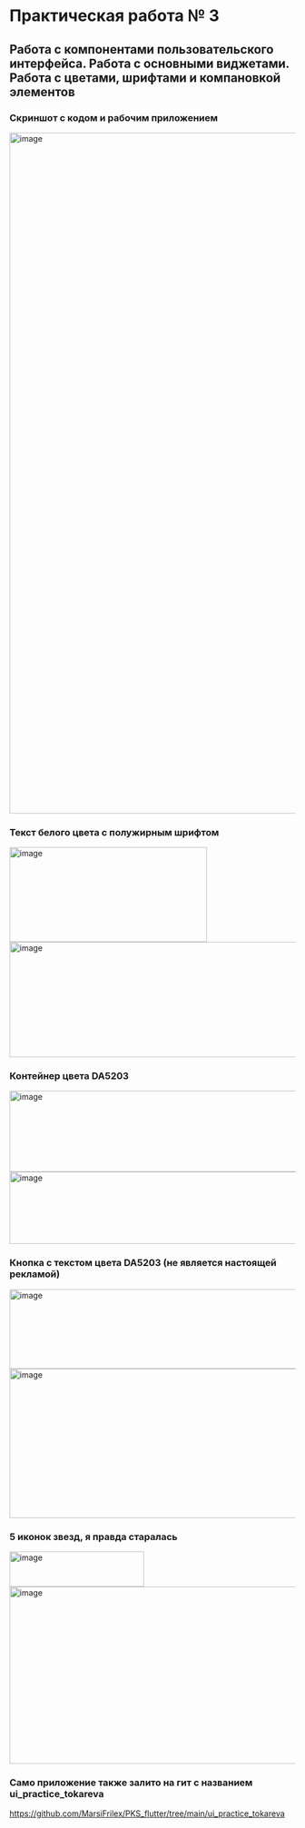 # Практическая работа № 3
## Работа с компонентами пользовательского интерфейса. Работа с основными виджетами. Работа с цветами, шрифтами и компановкой элементов
### Скриншот с кодом и рабочим приложением
<img width="1920" height="1200" alt="image" src="https://github.com/user-attachments/assets/0be0409a-c5be-423a-b9d2-10586729a029" />

### Текст белого цвета с полужирным шрифтом

<img width="348" height="167" alt="image" src="https://github.com/user-attachments/assets/ed9ca6bb-2a94-44cb-8e98-3f124fb00258" />
<img width="581" height="203" alt="image" src="https://github.com/user-attachments/assets/341a602b-d62e-4888-b5d1-800e95cae18d" />

### Контейнер цвета DA5203

<img width="548" height="143" alt="image" src="https://github.com/user-attachments/assets/a39fbfc2-4691-45af-b97a-69204a88b6ac" />
<img width="554" height="127" alt="image" src="https://github.com/user-attachments/assets/51b4da4e-ac2a-4ddc-9f2c-61030869a8c5" />

### Кнопка с текстом цвета DA5203 (не является настоящей рекламой)

<img width="525" height="140" alt="image" src="https://github.com/user-attachments/assets/b2585311-bbc1-457a-a235-41b1c985188b" />
<img width="647" height="263" alt="image" src="https://github.com/user-attachments/assets/a397043b-74a0-49d4-b44c-d44388f118b2" />

### 5 иконок звезд, я правда старалась

<img width="237" height="62" alt="image" src="https://github.com/user-attachments/assets/1163f67e-8130-42c4-b73d-99b332055b5e" />
<img width="536" height="312" alt="image" src="https://github.com/user-attachments/assets/890ae5c9-f831-460d-93bd-dbda805565fa" />

### Само приложение также залито на гит с названием ui_practice_tokareva
https://github.com/MarsiFrilex/PKS_flutter/tree/main/ui_practice_tokareva

